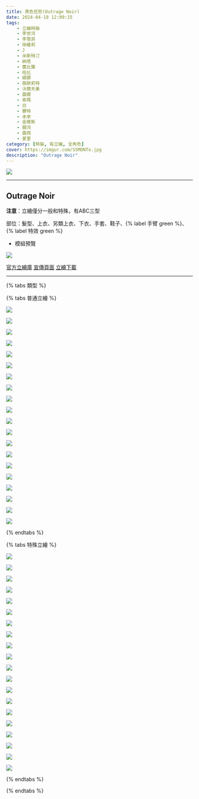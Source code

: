```yaml
---
title: 黑色狂怒(Outrage Noir)
date: 2024-04-18 12:09:15
tags:
    - 立繪時裝
    - 李世河
    - 李雪菲
    - 徐維莉
    - J
    - 米斯特汀
    - 納塔
    - 蕾比雅
    - 哈比
    - 緹娜
    - 薇歐莉特
    - 沃爾夫姜
    - 露娜
    - 索瑪
    - 白
    - 賽特
    - 未來
    - 金徹斯
    - 銀河
    - 露西
    - 愛里
category: [時裝, 有立繪, 全角色]
cover: https://imgur.com/S5MDNTo.jpg
description: "Outrage Noir"
---
```


![](https://imgur.com/S5MDNTo.jpg)

---
## Outrage Noir

**注意**：立繪僅分一般和特殊，有ABC三型

部位：髮型、上衣、另類上衣、下衣、手套、鞋子、{% label 手臂 green %}、{% label 特效 green %}

- 模組預覽

![](https://imgur.com/V8PO0yS.jpg)

[官方立繪庫](https://closers.nexon.com/Pds/FanSiteKit)
[宣傳頁面](https://closers.nexon.com/Events2024/0418/Costume)
[立繪下載](https://closers.vod.nexoncdn.co.kr/site/fansitekit/Closers_FansiteKit_Outrage_C9DF813DF81E1117.zip)

---

{% tabs 類型 %}
<!-- tab 普通角色立繪-->
{% tabs 普通立繪 %}
<!-- tab 李世河(Seha)-->
[![](https://i.imgur.com/WVRioQrh.png)](https://i.imgur.com/WVRioQr.png)
<!-- endtab -->
<!-- tab 李雪菲(Seulbi)-->
[![](https://i.imgur.com/30U5g9Oh.png)](https://i.imgur.com/30U5g9O.png)
<!-- endtab -->
<!-- tab 徐維莉(Yuri)-->
[![](https://i.imgur.com/MEKO1K7h.png)](https://i.imgur.com/MEKO1K7.png)
<!-- endtab -->
<!-- tab J-->
[![](https://i.imgur.com/SvJ9Bz7h.png)](https://i.imgur.com/SvJ9Bz7.png)
<!-- endtab -->
<!-- tab 米斯特汀(Tein)-->
[![](https://i.imgur.com/10qo8wsh.png)](https://i.imgur.com/10qo8ws.png)
<!-- endtab -->
<!-- tab 納塔(Nata)-->
[![](https://i.imgur.com/b8gUIgZh.png)](https://i.imgur.com/b8gUIgZ.png)
<!-- endtab -->
<!-- tab 蕾比雅(Levia)-->
[![](https://i.imgur.com/OACV0fwh.png)](https://i.imgur.com/OACV0fw.png)
<!-- endtab -->
<!-- tab 哈比(Harpy)-->
[![](https://i.imgur.com/J7gcM8Ph.png)](https://i.imgur.com/J7gcM8P.png)
<!-- endtab -->
<!-- tab 緹娜(Tina)-->
[![](https://i.imgur.com/FrqII4Lh.png)](https://i.imgur.com/FrqII4L.png)
<!-- endtab -->
<!-- tab 薇歐莉特(Violet)-->
[![](https://i.imgur.com/bmWhVIMh.png)](https://i.imgur.com/bmWhVIM.png)
<!-- endtab -->
<!-- tab 沃爾夫姜(Wolfgang)-->
[![](https://i.imgur.com/bNLaeLYh.png)](https://i.imgur.com/bNLaeLY.png)
<!-- endtab -->
<!-- tab 露娜(Luna)-->
[![](https://i.imgur.com/Wo12Pklh.png)](https://i.imgur.com/Wo12Pkl.png)
<!-- endtab -->
<!-- tab 索瑪(Soma)-->
[![](https://i.imgur.com/CqSNVeXh.png)](https://i.imgur.com/CqSNVeX.png)
<!-- endtab -->
<!-- tab 白(Bai)-->
[![](https://i.imgur.com/BZhHdl1h.png)](https://i.imgur.com/BZhHdl1.png)
<!-- endtab -->
<!-- tab 賽特(Seth)-->
[![](https://i.imgur.com/m6ZbPEih.png)](https://i.imgur.com/m6ZbPEi.png)
<!-- endtab -->
<!-- tab 未來(Mirae)-->
[![](https://i.imgur.com/BQ8ABnbh.png)](https://i.imgur.com/BQ8ABnb.png)
<!-- endtab -->
<!-- tab 徹斯(Chulsoo)-->
[![](https://i.imgur.com/WEkyqP4h.png)](https://i.imgur.com/WEkyqP4.png)
<!-- endtab -->
<!-- tab 銀河(Eunha)-->
[![](https://i.imgur.com/3YOeRC9h.png)](https://i.imgur.com/3YOeRC9.png)
<!-- endtab -->
<!-- tab 露西(Lucy)-->
[![](https://i.imgur.com/wArrK2Wh.png)](https://i.imgur.com/wArrK2W.png)
<!-- endtab -->
<!-- tab 愛里(Aeri)-->
[![](https://i.imgur.com/1DSmh9ch.png)](https://i.imgur.com/1DSmh9c.png)
<!-- endtab -->
{% endtabs %}
<!-- endtab -->

<!-- tab 特殊角色立繪-->
{% tabs 特殊立繪 %}
<!-- tab 李世河(Seha)-->
[![](https://i.imgur.com/6yj8ukwh.png)](https://i.imgur.com/6yj8ukw.png)
<!-- endtab -->
<!-- tab 李雪菲(Seulbi)-->
[![](https://i.imgur.com/GEZzLTlh.png)](https://i.imgur.com/GEZzLTl.png)
<!-- endtab -->
<!-- tab 徐維莉(Yuri)-->
[![](https://i.imgur.com/7Jukjl4h.png)](https://i.imgur.com/7Jukjl4.png)
<!-- endtab -->
<!-- tab J-->
[![](https://i.imgur.com/PmyrxKch.png)](https://i.imgur.com/PmyrxKc.png)
<!-- endtab -->
<!-- tab 米斯特汀(Tein)-->
[![](https://i.imgur.com/qlukcECh.png)](https://i.imgur.com/qlukcEC.png)
<!-- endtab -->
<!-- tab 納塔(Nata)-->
[![](https://i.imgur.com/Wb72HR9h.png)](https://i.imgur.com/Wb72HR9.png)
<!-- endtab -->
<!-- tab 蕾比雅(Levia)-->
[![](https://i.imgur.com/uqval1Vh.png)](https://i.imgur.com/uqval1V.png)
<!-- endtab -->
<!-- tab 哈比(Harpy)-->
[![](https://i.imgur.com/SyUBF0Jh.png)](https://i.imgur.com/SyUBF0J.png)
<!-- endtab -->
<!-- tab 緹娜(Tina)-->
[![](https://i.imgur.com/IEuE0J0h.png)](https://i.imgur.com/IEuE0J0.png)
<!-- endtab -->
<!-- tab 薇歐莉特(Violet)-->
[![](https://i.imgur.com/uQ5r8nih.png)](https://i.imgur.com/uQ5r8ni.png)
<!-- endtab -->
<!-- tab 沃爾夫姜(Wolfgang)-->
[![](https://i.imgur.com/S0QbqvVh.png)](https://i.imgur.com/S0QbqvV.png)
<!-- endtab -->
<!-- tab 露娜(Luna)-->
[![](https://i.imgur.com/OE7gdAah.png)](https://i.imgur.com/OE7gdAa.png)
<!-- endtab -->
<!-- tab 索瑪(Soma)-->
[![](https://i.imgur.com/vnzLFGth.png)](https://i.imgur.com/vnzLFGt.png)
<!-- endtab -->
<!-- tab 白(Bai)-->
[![](https://i.imgur.com/WAT9nljh.png)](https://i.imgur.com/WAT9nlj.png)
<!-- endtab -->
<!-- tab 賽特(Seth)-->
[![](https://i.imgur.com/IgTZsAYh.png)](https://i.imgur.com/IgTZsAY.png)
<!-- endtab -->
<!-- tab 未來(Mirae)-->
[![](https://i.imgur.com/WpunQgAh.png)](https://i.imgur.com/WpunQgA.png)
<!-- endtab -->
<!-- tab 徹斯(Chulsoo)-->
[![](https://i.imgur.com/fbvfgHSh.png)](https://i.imgur.com/fbvfgHS.png)
<!-- endtab -->
<!-- tab 銀河(Eunha)-->
[![](https://i.imgur.com/HuLpSffh.png)](https://i.imgur.com/HuLpSff.png)
<!-- endtab -->
<!-- tab 露西(Lucy)-->
[![](https://i.imgur.com/ybFXi28h.png)](https://i.imgur.com/ybFXi28.png)
<!-- endtab -->
<!-- tab 愛里(Aeri)-->
[![](https://i.imgur.com/i1LDoAIh.png)](https://i.imgur.com/i1LDoAI.png)
<!-- endtab -->
{% endtabs %}
<!-- endtab -->

{% endtabs %}
